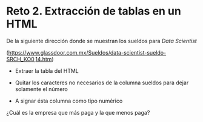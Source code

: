 # Reto 2. Extracción de tablas en un HTML

De la siguiente dirección donde se muestran los sueldos para _Data Scientist_ 

(https://www.glassdoor.com.mx/Sueldos/data-scientist-sueldo-SRCH_KO0,14.htm)

- Extraer la tabla del HTML

- Quitar los caracteres no necesarios de la columna sueldos para dejar solamente el número
- A signar ésta columna como tipo numérico

¿Cuál es la empresa que más paga y la que menos paga?
